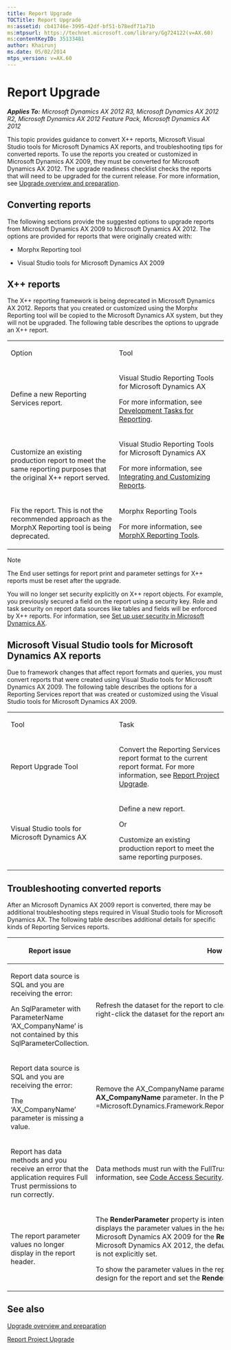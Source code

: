 ```yaml
---
title: Report Upgrade
TOCTitle: Report Upgrade
ms:assetid: cb41746e-3995-42df-bf51-b78edf71a71b
ms:mtpsurl: https://technet.microsoft.com/library/Gg724122(v=AX.60)
ms:contentKeyID: 35133481
author: Khairunj
ms.date: 05/02/2014
mtps_version: v=AX.60
---
```


# Report Upgrade 


_**Applies To:** Microsoft Dynamics AX 2012 R3, Microsoft Dynamics AX 2012 R2, Microsoft Dynamics AX 2012 Feature Pack, Microsoft Dynamics AX 2012_

This topic provides guidance to convert X++ reports, Microsoft Visual Studio tools for Microsoft Dynamics AX reports, and troubleshooting tips for converted reports. To use the reports you created or customized in Microsoft Dynamics AX 2009, they must be converted for Microsoft Dynamics AX 2012. The upgrade readiness checklist checks the reports that will need to be upgraded for the current release. For more information, see [Upgrade overview and preparation](upgrade-overview-and-preparation.md).

## Converting reports

The following sections provide the suggested options to upgrade reports from Microsoft Dynamics AX 2009 to Microsoft Dynamics AX 2012. The options are provided for reports that were originally created with:

  - Morphx Reporting tool

  - Visual Studio tools for Microsoft Dynamics AX 2009

## X++ reports

The X++ reporting framework is being deprecated in Microsoft Dynamics AX 2012. Reports that you created or customized using the Morphx Reporting tool will be copied to the Microsoft Dynamics AX system, but they will not be upgraded. The following table describes the options to upgrade an X++ report.

<table>
<colgroup>
<col style="width: 50%" />
<col style="width: 50%" />
</colgroup>
<tbody>
<tr class="odd">
<td><p>Option</p></td>
<td><p>Tool</p></td>
</tr>
<tr class="even">
<td><p>Define a new Reporting Services report.</p></td>
<td><p>Visual Studio Reporting Tools for Microsoft Dynamics AX</p>
<p>For more information, see <a href="development-tasks-for-reporting.md">Development Tasks for Reporting</a>.</p></td>
</tr>
<tr class="odd">
<td><p>Customize an existing production report to meet the same reporting purposes that the original X++ report served.</p></td>
<td><p>Visual Studio Reporting Tools for Microsoft Dynamics AX</p>
<p>For more information, see <a href="integrating-and-customizing-reports.md">Integrating and Customizing Reports</a>.</p></td>
</tr>
<tr class="even">
<td><p>Fix the report. This is not the recommended approach as the MorphX Reporting tool is being deprecated.</p></td>
<td><p>Morphx Reporting Tools</p>
<p>For more information, see <a href="morphx-reporting-tools.md">MorphX Reporting Tools</a>.</p></td>
</tr>
</tbody>
</table>



> [!NOTE]
> <P>The End user settings for report print and parameter settings for X++ reports must be reset after the upgrade.</P>
> <P>You will no longer set security explicitly on X++ report objects. For example, you previously secured a field on the report using a security key. Role and task security on report data sources like tables and fields will be enforced by X++ reports. For information, see <A href="set-up-user-security-in-microsoft-dynamics-ax.md">Set up user security in Microsoft Dynamics AX</A>.</P>



## Microsoft Visual Studio tools for Microsoft Dynamics AX reports

Due to framework changes that affect report formats and queries, you must convert reports that were created using Visual Studio tools for Microsoft Dynamics AX 2009. The following table describes the options for a Reporting Services report that was created or customized using the Visual Studio tools for Microsoft Dynamics AX 2009.

<table>
<colgroup>
<col style="width: 50%" />
<col style="width: 50%" />
</colgroup>
<tbody>
<tr class="odd">
<td><p>Tool</p></td>
<td><p>Task</p></td>
</tr>
<tr class="even">
<td><p>Report Upgrade Tool</p></td>
<td><p>Convert the Reporting Services report format to the current report format. For more information, see <a href="report-project-upgrade.md">Report Project Upgrade</a>.</p></td>
</tr>
<tr class="odd">
<td><p>Visual Studio tools for Microsoft Dynamics AX</p></td>
<td><p>Define a new report.</p>
<p>Or</p>
<p>Customize an existing production report to meet the same reporting purposes.</p></td>
</tr>
</tbody>
</table>


## Troubleshooting converted reports

After an Microsoft Dynamics AX 2009 report is converted, there may be additional troubleshooting steps required in Visual Studio tools for Microsoft Dynamics AX. The following table describes additional details for specific kinds of Reporting Services reports.

<table>
<colgroup>
<col style="width: 50%" />
<col style="width: 50%" />
</colgroup>
<thead>
<tr class="header">
<th><p>Report issue</p></th>
<th><p>How to resolve</p></th>
</tr>
</thead>
<tbody>
<tr class="odd">
<td><p>Report data source is SQL and you are receiving the error:</p>
<p>An SqlParameter with ParameterName ‘AX_CompanyName’ is not contained by this SqlParameterCollection.</p></td>
<td><p>Refresh the dataset for the report to clear out legacy parameters. In Model Editor, right-click the dataset for the report and then click <strong>Refresh</strong>.</p></td>
</tr>
<tr class="even">
<td><p>Report data source is SQL and you are receiving the error:</p>
<p>The ‘AX_CompanyName’ parameter is missing a value.</p></td>
<td><p>Remove the AX_CompanyName parameter. To do this, in Model Editor, select the <strong>AX_CompanyName</strong> parameter. In the Properties window, set the <strong>Default Value</strong> to =Microsoft.Dynamics.Framework.Reports.BuiltInMethods.GetUserComany(Nothing).</p></td>
</tr>
<tr class="odd">
<td><p>Report has data methods and you receive an error that the application requires Full Trust permissions to run correctly.</p></td>
<td><p>Data methods must run with the FullTrust named permission set. For more information, see <a href="https://go.microsoft.com/fwlink/?linkid=224632">Code Access Security</a>.</p></td>
</tr>
<tr class="even">
<td><p>The report parameter values no longer display in the report header.</p></td>
<td><p>The <strong>RenderParameter</strong> property is intended to debug report parameter values. It displays the parameter values in the header of the report. The default value in Microsoft Dynamics AX 2009 for the <strong>RenderParameter</strong> property was True. In Microsoft Dynamics AX 2012, the default value is False. During upgrade, the value is not explicitly set.</p>
<p>To show the parameter values in the report header, in Model Editor, select the auto design for the report and set the <strong>RenderParameter</strong> property to <strong>True</strong>.</p></td>
</tr>
</tbody>
</table>


## See also

[Upgrade overview and preparation](upgrade-overview-and-preparation.md)

[Report Project Upgrade](report-project-upgrade.md)

  



